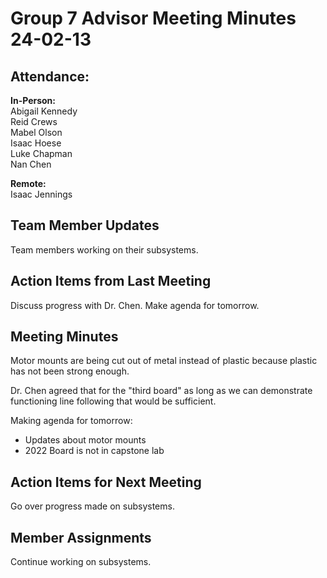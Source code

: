 # Group 7 Advisor Meeting Minutes 24-02-13

## Attendance:

**In-Person:**\
Abigail Kennedy\
Reid Crews\
Mabel Olson\
Isaac Hoese\
Luke Chapman\
Nan Chen

**Remote:**\
Isaac Jennings


## Team Member Updates

Team members working on their subsystems.

## Action Items from Last Meeting

Discuss progress with Dr. Chen. Make agenda for tomorrow.

## Meeting Minutes

Motor mounts are being cut out of metal instead of plastic because plastic has not been strong enough.

Dr. Chen agreed that for the "third board" as long as we can demonstrate functioning line following that would be sufficient.

Making agenda for tomorrow:
- Updates about motor mounts
- 2022 Board is not in capstone lab

## Action Items for Next Meeting

Go over progress made on subsystems.

## Member Assignments

Continue working on subsystems.